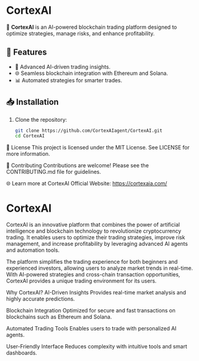 # CortexAI

🚀 **CortexAI** is an AI-powered blockchain trading platform designed to optimize strategies, manage risks, and enhance profitability.

## 🌟 Features
- 🤖 Advanced AI-driven trading insights.
- 🌐 Seamless blockchain integration with Ethereum and Solana.
- 📊 Automated strategies for smarter trades.

## 📥 Installation
1. Clone the repository:
   ```bash
   git clone https://github.com/CortexAIagent/CortexAI.git
   cd CortexAI
📄 License
This project is licensed under the MIT License. See LICENSE for more information.

🤝 Contributing
Contributions are welcome! Please see the CONTRIBUTING.md file for guidelines.

🌐 Learn more at CortexAI Official Website: https://cortexaia.com/


# CortexAI
CortexAI is an innovative platform that combines the power of artificial intelligence and blockchain technology to revolutionize cryptocurrency trading. It enables users to optimize their trading strategies, improve risk management, and increase profitability by leveraging advanced AI agents and automation tools.

The platform simplifies the trading experience for both beginners and experienced investors, allowing users to analyze market trends in real-time. With AI-powered strategies and cross-chain transaction opportunities, CortexAI provides a unique trading environment for its users.

Why CortexAI?
AI-Driven Insights
Provides real-time market analysis and highly accurate predictions.

Blockchain Integration
Optimized for secure and fast transactions on blockchains such as Ethereum and Solana.

Automated Trading Tools
Enables users to trade with personalized AI agents.

User-Friendly Interface
Reduces complexity with intuitive tools and smart dashboards.
